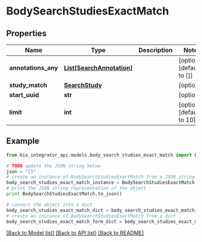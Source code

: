 # BodySearchStudiesExactMatch


## Properties
Name | Type | Description | Notes
------------ | ------------- | ------------- | -------------
**annotations_any** | [**List[SearchAnnotation]**](SearchAnnotation.md) |  | [optional] [default to []]
**study_match** | [**SearchStudy**](SearchStudy.md) |  | [optional] 
**start_uuid** | **str** |  | [optional] 
**limit** | **int** |  | [optional] [default to 10]

## Example

```python
from bia_integrator_api.models.body_search_studies_exact_match import BodySearchStudiesExactMatch

# TODO update the JSON string below
json = "{}"
# create an instance of BodySearchStudiesExactMatch from a JSON string
body_search_studies_exact_match_instance = BodySearchStudiesExactMatch.from_json(json)
# print the JSON string representation of the object
print BodySearchStudiesExactMatch.to_json()

# convert the object into a dict
body_search_studies_exact_match_dict = body_search_studies_exact_match_instance.to_dict()
# create an instance of BodySearchStudiesExactMatch from a dict
body_search_studies_exact_match_form_dict = body_search_studies_exact_match.from_dict(body_search_studies_exact_match_dict)
```
[[Back to Model list]](../README.md#documentation-for-models) [[Back to API list]](../README.md#documentation-for-api-endpoints) [[Back to README]](../README.md)


